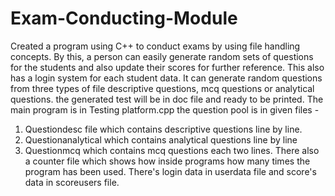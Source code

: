# Exam-Conducting-Module
 Created a program using C++ to conduct exams by using file handling concepts. By this, a person can easily generate random sets of questions for the students and also update their scores for further reference. This also has a login system for each student data. It can generate random questions from three types of file descriptive questions, mcq questions or analytical questions. the generated test will be in doc file and ready to be printed. 
The main program is in Testing platform.cpp
the question pool is in given files - 
1. Questiondesc file which contains descriptive questions line by line.
2. Questionanalytical which contains analytical questions line by line
3. Questionmcq which contains mcq questions each two lines.
There also a counter file which shows how inside programs how many times the program has been used.
There's login data in userdata file and score's data in scoreusers file.
